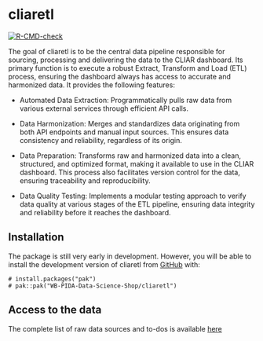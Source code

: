 <!-- README.md is generated from README.Rmd. Please edit that file -->

# cliaretl

<!-- badges: start -->

[![R-CMD-check](https://github.com/WB-PIDA-Data-Science-Shop/cliaretl/actions/workflows/R-CMD-check.yaml/badge.svg)](https://github.com/WB-PIDA-Data-Science-Shop/cliaretl/actions/workflows/R-CMD-check.yaml)
<!-- badges: end -->

The goal of cliaretl is to be the central data pipeline responsible for
sourcing, processing and delivering the data to the CLIAR dashboard. Its
primary function is to execute a robust Extract, Transform and Load
(ETL) process, ensuring the dashboard always has access to accurate and
harmonized data. It provides the following features:

-   Automated Data Extraction: Programmatically pulls raw data from
    various external services through efficient API calls.

-   Data Harmonization: Merges and standardizes data originating from
    both API endpoints and manual input sources. This ensures data
    consistency and reliability, regardless of its origin.

-   Data Preparation: Transforms raw and harmonized data into a clean,
    structured, and optimized format, making it available to use in the
    CLIAR dashboard. This process also facilitates version control for
    the data, ensuring traceability and reproducibility.

-   Data Quality Testing: Implements a modular testing approach to
    verify data quality at various stages of the ETL pipeline, ensuring
    data integrity and reliability before it reaches the dashboard.

## Installation

The package is still very early in development. However, you will be
able to install the development version of cliaretl from
[GitHub](https://github.com/) with:

    # install.packages("pak")
    # pak::pak("WB-PIDA-Data-Science-Shop/cliaretl")

## Access to the data

The complete list of raw data sources and to-dos is available
[here](https://worldbankgroup-my.sharepoint.com/:x:/g/personal/earias1_worldbank_org/EUmJLnSAxFlOpirD9fjkVCUBDCuC9kKU58yzYpIWjdDosw?CID=af6fb8a3-cb6e-1db1-27d4-7b6958825f9d)

